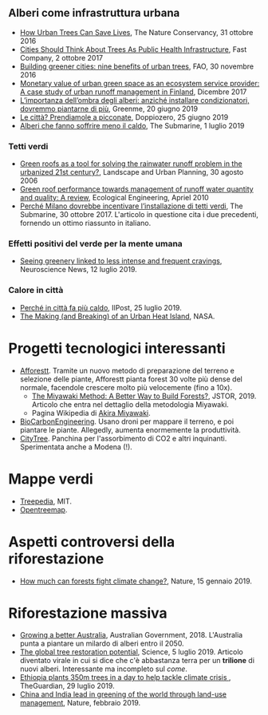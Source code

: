 ## Alberi come infrastruttura urbana
* [How Urban Trees Can Save Lives](https://www.nature.org/en-us/what-we-do/our-insights/perspectives/how-urban-trees-can-save-lives/), The Nature Conservancy, 31 ottobre 2016
* [Cities Should Think About Trees As Public Health Infrastructure](https://www.fastcompany.com/40474204/cities-should-think-about-trees-as-public-health-infrastructure), Fast Company, 2 ottobre 2017
* [Building greener cities: nine benefits of urban trees](http://www.fao.org/zhc/detail-events/en/c/454543), FAO, 30 novembre 2016
* [Monetary value of urban green space as an ecosystem service provider: A case study of urban runoff management in Finland](https://www.sciencedirect.com/science/article/pii/S2212041616301085), Dicembre 2017
* [L’importanza dell’ombra degli alberi: anziché installare condizionatori, dovremmo piantarne di più](https://www.greenme.it/informarsi/ambiente/importanza-ombra-alberi), Greenme, 20 giugno 2019
* [Le città? Prendiamole a picconate](https://www.doppiozero.com/materiali/le-citta-prendiamole-picconate), Doppiozero, 25 giugno 2019
* [Alberi che fanno soffrire meno il caldo](https://thesubmarine.it/2019/07/01/alberi-che-fanno-soffrire-meno-il-caldo/?fbclid=IwAR0NiGZWpUtA4i42S06A0NOELnXeM-GNoIClPLIk-bg-BQz-1izXYbI01w4), The Submarine, 1 luglio 2019

### Tetti verdi
* [Green roofs as a tool for solving the rainwater runoff problem in the urbanized 21st century?](https://www.sciencedirect.com/science/article/pii/S0169204605000496), Landscape and Urban Planning, 30 agosto 2006
* [Green roof performance towards management of runoff water quantity and quality: A review](https://www.sciencedirect.com/science/article/abs/pii/S0925857410000029), Ecological Engineering, Apriel 2010
* [Perché Milano dovrebbe incentivare l’installazione di tetti verdi](https://thesubmarine.it/2017/10/20/perche-milano-dovrebbe-incentivare-linstallazione-di-tetti-verdi), The Submarine, 30 ottobre 2017. L'articolo in questione cita i due precedenti, fornendo un ottimo riassunto in italiano.

### Effetti positivi del verde per la mente umana
* [Seeing greenery linked to less intense and frequent cravings](https://neurosciencenews.com/green-space-cravings-14468/?fbclid=IwAR1alCTy6JWQHF2GVp79_0Rj_-J1ndbs_TfW168_yOPJYjar1ZQGW5PdANk), Neuroscience News, 12 luglio 2019.

### Calore in città
* [Perché in città fa più caldo](https://www.ilpost.it/2019/06/25/isole-calore-urbane/), IlPost, 25 luglio 2019.
* [The Making (and Breaking) of an Urban Heat Island](https://earthobservatory.nasa.gov/features/GreenRoof/greenroof2.php), NASA. 

# Progetti tecnologici interessanti
* [Afforestt](https://www.afforestt.com/). Tramite un nuovo metodo di preparazione del terreno e selezione delle piante, Afforestt pianta forest 30 volte più dense del normale, facendole crescere molto più velocemente (fino a 10x).
  + [The Miyawaki Method: A Better Way to Build Forests?](https://daily.jstor.org/the-miyawaki-method-a-better-way-to-build-forests/), JSTOR, 2019. Articolo che entra nel dettaglio della metodologia Miyawaki. 
  + Pagina Wikipedia di [Akira Miyawaki](https://en.wikipedia.org/wiki/Akira_Miyawaki). 
* [BioCarbonEngineering](https://www.biocarbonengineering.com). Usano droni per mappare il terreno, e poi piantare le piante. Allegedly, aumenta enormemente la produttività.
* [CityTree](https://greencitysolutions.de/en/solutions/#section2). Panchina per l'assorbimento di CO2 e altri inquinanti. Sperimentata anche a Modena (!). 

# Mappe verdi
* [Treepedia](http://senseable.mit.edu/treepedia), MIT.
* [Opentreemap](https://www.opentreemap.org/).

# Aspetti controversi della riforestazione
* [How much can forests fight climate change?](https://www.nature.com/articles/d41586-019-00122-z), Nature, 15 gennaio 2019.

# Riforestazione massiva
* [Growing a better Australia](http://www.agriculture.gov.au/SiteCollectionDocuments/forestry/national-forest-industries-plan.pdf), Australian Government, 2018. L'Australia punta a piantare un milardo di alberi entro il 2050.
* [The global tree restoration potential](http://sci-hub.tw/10.1126/science.aax0848), Science, 5 luglio 2019. Articolo diventato virale in cui si dice che c'è abbastanza terra per un **trilione** di nuovi alberi. Interessante ma incompleto sul _come_.
* [Ethiopia plants 350m trees in a day to help tackle climate crisis ](https://www.theguardian.com/world/2019/jul/29/ethiopia-plants-250m-trees-in-a-day-to-help-tackle-climate-crisis), TheGuardian, 29 luglio 2019.
* [China and India lead in greening of the world through land-use management](http://sci-hub.tw/https://www.nature.com/articles/s41893-019-0220-7), Nature, febbraio 2019.
